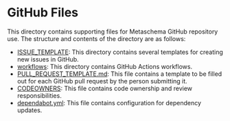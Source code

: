 # GitHub Files

This directory contains supporting files for Metaschema GitHub repository use. The structure and contents of the directory are as follows:

* [ISSUE_TEMPLATE](ISSUE_TEMPLATE): This directory contains several templates for creating new issues in GitHub.
* [workflows](workflows): This directory contains GitHub Actions workflows.
* [PULL_REQUEST_TEMPLATE.md](PULL_REQUEST_TEMPLATE.md): This file contains a template to be filled out for each GitHub pull request by the person submitting it.
* [CODEOWNERS](CODEOWNERS): This file contains code ownership and review responsibilities.
* [dependabot.yml](dependabot.yaml): This file contains configuration for dependency updates.
